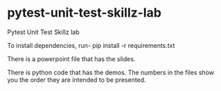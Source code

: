# pytest-unit-test-skillz-lab
Pytest Unit Test Skillz lab


To install dependencies, run-
pip install -r requirements.txt


There is a powerpoint file that has the slides.

There is python code that has the demos. The numbers in the files show you the order they are intended to be presented.
